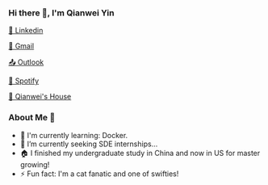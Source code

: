 ### Hi there 👋, I'm Qianwei Yin

[🥳 Linkedin](https://www.linkedin.com/in/qianweiyin/)

[📨 Gmail](mailto:qianweiyin22@gmail.com)

[📤 Outlook](mailto:yin.qian@northeastern.edu)

[🤩 Spotify](https://open.spotify.com/user/315mdpszp5q5zjrkd5k2tal6gzku)

[👀 Qianwei's House](https://qianweiyin.com)

### About Me 👦

- 🌱 I'm currently learning: Docker.
- 🔭 I’m currently seeking SDE internships...
- 🏠 I finished my undergraduate study in China and now in US for master growing!
- ⚡ Fun fact: I'm a cat fanatic and one of swifties!
